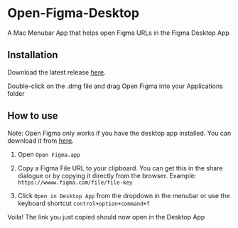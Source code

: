 # Open-Figma-Desktop
A Mac Menubar App that helps open Figma URLs in the Figma Desktop App


## Installation

Download the latest release [here](https://github.com/neversitdull/Open-Figma-Desktop/releases). 

Double-click on the .dmg file and drag Open Figma into your Applications folder


## How to use
Note: Open Figma only works if you have the desktop app installed. You can download it from [here](https://www.figma.com/downloads/).

1. Open `Open Figma.app`

2. Copy a Figma File URL to your clipboard. You can get this in the share dialogue or by copying it directly from the browser.
Example: `https://wwww.figma.com/file/file-key`

3. Click `Open in Desktop App` from the dropdown in the menubar or use the keyboard shortcut `control+option+command+f`

Voila! The link you just copied should now open in the Desktop App

